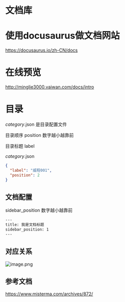 # 文档库

# 使用docusaurus做文档网站

https://docusaurus.io/zh-CN/docs

# 在线预览
http://minglie3000.vaiwan.com/docs/intro

# 目录
_category_.json 是目录配置文件

目录顺序 position 数字越小越靠前

目录标题 label 

_category_.json
``` json
{
  "label": "威程001",
  "position": 2
}

```


##  文档配置
sidebar_position 数字越小越靠前
``` sh
---
title: 我是文档标题
sidebar_position: 1
---
```

##  对应关系
![image.png](https://langjie.oss-cn-hangzhou.aliyuncs.com/minglie/img/doc.png)


## 参考文档
https://www.misterma.com/archives/872/